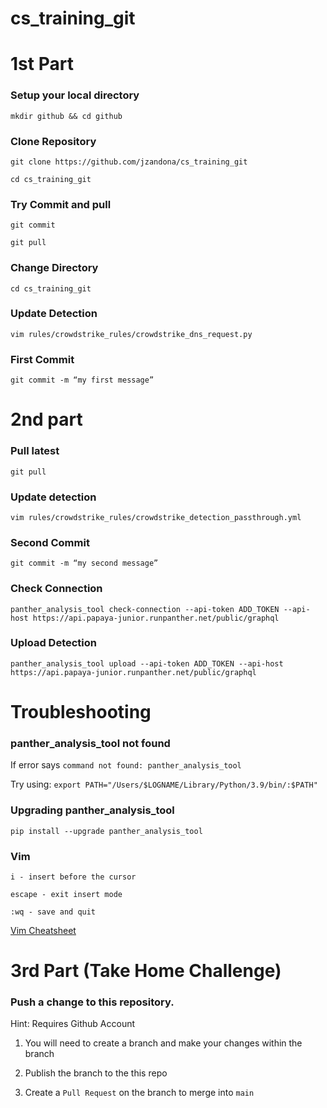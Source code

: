 # cs_training_git

# 1st Part
### Setup your local directory
`mkdir github && cd github`

### Clone Repository
`git clone https://github.com/jzandona/cs_training_git`

`cd cs_training_git`

### Try Commit and pull
`git commit` 

`git pull`


### Change Directory
`cd cs_training_git` 

### Update Detection
`vim rules/crowdstrike_rules/crowdstrike_dns_request.py`

### First Commit 
`git commit -m “my first message”`

# 2nd part
### Pull latest
`git pull`

### Update detection
`vim rules/crowdstrike_rules/crowdstrike_detection_passthrough.yml`

### Second Commit
`git commit -m “my second message”`

### Check Connection 
`panther_analysis_tool check-connection --api-token ADD_TOKEN --api-host https://api.papaya-junior.runpanther.net/public/graphql`

### Upload Detection
`panther_analysis_tool upload --api-token ADD_TOKEN --api-host https://api.papaya-junior.runpanther.net/public/graphql`

# Troubleshooting
### panther_analysis_tool not found
If error says `command not found: panther_analysis_tool`

Try using:
`export PATH="/Users/$LOGNAME/Library/Python/3.9/bin/:$PATH"` 

### Upgrading panther_analysis_tool
`pip install --upgrade panther_analysis_tool`

### Vim
`i - insert before the cursor`

`escape - exit insert mode`

`:wq - save and quit`

[Vim Cheatsheet](https://vim.rtorr.com/)

# 3rd Part (Take Home Challenge)

### Push a change to this repository. 
Hint: Requires Github Account
1. You will need to create a branch and make your changes within the branch

2. Publish the branch to the this repo

3. Create a `Pull Request` on the branch to merge into `main`